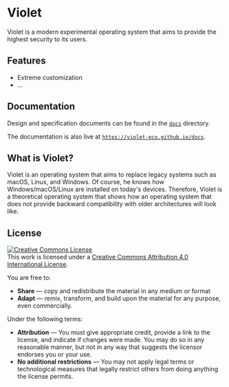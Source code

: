 # Violet
Violet is a modern experimental operating system that
aims to provide the highest security to its users.

## Features
- Extreme customization
- ...

## Documentation
Design and specification documents can be found in the [`docs`](docs) directory.

The documentation is also live at [`https://violet-eco.github.io/docs`](https://violet-eco.github.io/docs).

## What is Violet?
Violet is an operating system that aims to replace
legacy systems such as macOS, Linux, and Windows.
Of course, he knows how Windows/macOS/Linux are
installed on today's devices. Therefore, Violet
is a theoretical operating system that shows how
an operating system that does not provide backward
compatibility with older architectures will look like.

## License

<a rel="license" href="http://creativecommons.org/licenses/by/4.0/"><img alt="Creative Commons License" style="border-width:0" src="https://i.creativecommons.org/l/by/4.0/88x31.png" /></a><br />This work is licensed under a <a rel="license" href="http://creativecommons.org/licenses/by/4.0/">Creative Commons Attribution 4.0 International License</a>.

You are free to:
- **Share** — copy and redistribute the material in any medium or format 
- **Adapt** — remix, transform, and build upon the material
for any purpose, even commercially.

Under the following terms:
- **Attribution** — You must give appropriate credit, provide a link to the license,
and indicate if changes were made. You may do so in any reasonable manner, but not in any
way that suggests the licensor endorses you or your use. 
- **No additional restrictions** — You may not apply legal terms or technological measures
that legally restrict others from doing anything the license permits.
